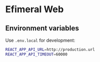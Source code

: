 # Efimeral Web

## Environment variables

Use `.env.local` for development:

```bash
REACT_APP_API_URL=http://production.url
REACT_APP_API_TIMEOUT=60000
```
